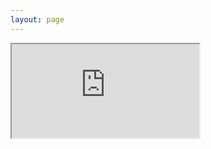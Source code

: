 ```yaml
---
layout: page
---
```

<iframe src="https://www.youtube.com/embed/dQw4w9WgXcQ?autoplay=1" allow="autoplay"></iframe>
